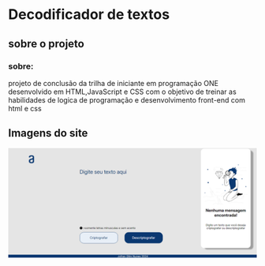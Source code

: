 <h1>Decodificador de textos</h1>

<h2>sobre o projeto</h2>

<h3> sobre:</h3>
<p>projeto de conclusão da trilha de iniciante em programação ONE desenvolvido em HTML,JavaScript e CSS com o objetivo de treinar as habilidades de logica de programação e desenvolvimento front-end com html e css</p>

<h2>Imagens do site</h2>
<img src="elementos/Captura de tela 2024-08-27 004215.png">

